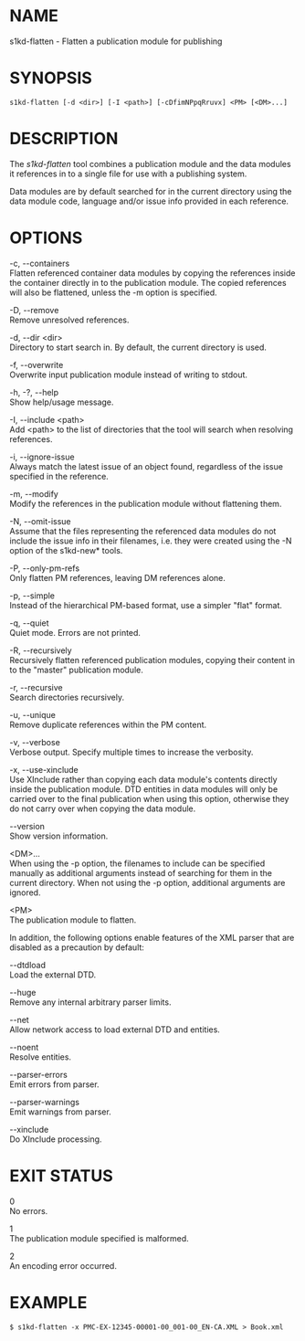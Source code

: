 NAME
====

s1kd-flatten - Flatten a publication module for publishing

SYNOPSIS
========

    s1kd-flatten [-d <dir>] [-I <path>] [-cDfimNPpqRruvx] <PM> [<DM>...]

DESCRIPTION
===========

The *s1kd-flatten* tool combines a publication module and the data
modules it references in to a single file for use with a publishing
system.

Data modules are by default searched for in the current directory using
the data module code, language and/or issue info provided in each
reference.

OPTIONS
=======

-c, --containers  
Flatten referenced container data modules by copying the references
inside the container directly in to the publication module. The copied
references will also be flattened, unless the -m option is specified.

-D, --remove  
Remove unresolved references.

-d, --dir &lt;dir&gt;  
Directory to start search in. By default, the current directory is used.

-f, --overwrite  
Overwrite input publication module instead of writing to stdout.

-h, -?, --help  
Show help/usage message.

-I, --include &lt;path&gt;  
Add &lt;path&gt; to the list of directories that the tool will search
when resolving references.

-i, --ignore-issue  
Always match the latest issue of an object found, regardless of the
issue specified in the reference.

-m, --modify  
Modify the references in the publication module without flattening them.

-N, --omit-issue  
Assume that the files representing the referenced data modules do not
include the issue info in their filenames, i.e. they were created using
the -N option of the s1kd-new\* tools.

-P, --only-pm-refs  
Only flatten PM references, leaving DM references alone.

-p, --simple  
Instead of the hierarchical PM-based format, use a simpler "flat"
format.

-q, --quiet  
Quiet mode. Errors are not printed.

-R, --recursively  
Recursively flatten referenced publication modules, copying their
content in to the "master" publication module.

-r, --recursive  
Search directories recursively.

-u, --unique  
Remove duplicate references within the PM content.

-v, --verbose  
Verbose output. Specify multiple times to increase the verbosity.

-x, --use-xinclude  
Use XInclude rather than copying each data module's contents directly
inside the publication module. DTD entities in data modules will only be
carried over to the final publication when using this option, otherwise
they do not carry over when copying the data module.

--version  
Show version information.

&lt;DM&gt;...  
When using the -p option, the filenames to include can be specified
manually as additional arguments instead of searching for them in the
current directory. When not using the -p option, additional arguments
are ignored.

&lt;PM&gt;  
The publication module to flatten.

In addition, the following options enable features of the XML parser
that are disabled as a precaution by default:

--dtdload  
Load the external DTD.

--huge  
Remove any internal arbitrary parser limits.

--net  
Allow network access to load external DTD and entities.

--noent  
Resolve entities.

--parser-errors  
Emit errors from parser.

--parser-warnings  
Emit warnings from parser.

--xinclude  
Do XInclude processing.

EXIT STATUS
===========

0  
No errors.

1  
The publication module specified is malformed.

2  
An encoding error occurred.

EXAMPLE
=======

    $ s1kd-flatten -x PMC-EX-12345-00001-00_001-00_EN-CA.XML > Book.xml
